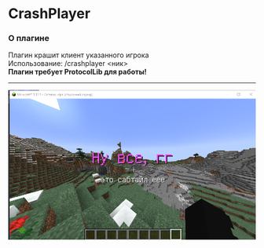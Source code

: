 # CrashPlayer

### О плагине
Плагин крашит клиент указанного игрока  
Использование: /crashplayer <ник>  
__Плагин требует ProtocolLib для работы!__  
***
![Screenshot](image.png)
